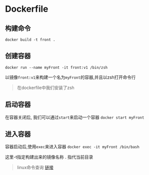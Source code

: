 
# Dockerfile

## 构建命令

`docker build -t front .`

## 创建容器

`docker run --name myFront -it front:v1 /bin/zsh`

以镜像`front:v1`来构建一个名为`myFront`的容器,并且以zsh打开命令行
> 在dockerfile中我们安装了zsh

## 启动容器

在容器关闭后, 我们可以通过`start`来启动一个容器
`docker start myFront`

## 进入容器

容器启动后,使用`exec`来进入容器
`docker exec -it myFront /bin/bash`

这里-t指定构建出来的镜像名称
. 指代当前目录

> linux命令查询 [链接](https://wangchujiang.com/linux-command/)